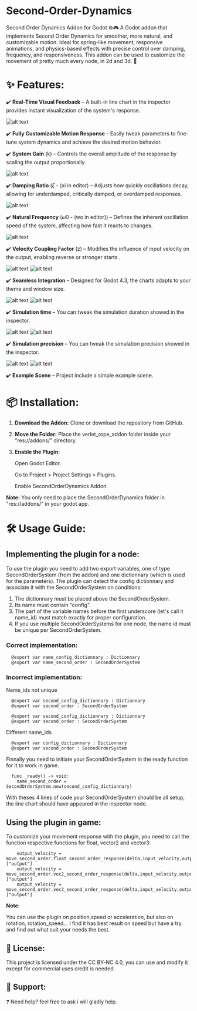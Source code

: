 # Second-Order-Dynamics
Second Order Dynamics Addon for Godot ⚙️🎮  A Godot addon that implements Second Order Dynamics for smoother, more natural, and customizable motion. Ideal for spring-like movement, responsive animations, and physics-based effects with precise control over damping, frequency, and responsiveness. This addon can be used to customize the movement of pretty much every node, in 2d and 3d. 🚀

# ✨ Features:

✔️ **Real-Time Visual Feedback** – A built-in line chart in the inspector provides instant visualization of the system's response.

![alt text](https://github.com/BobMervell/Second-Order-Dynamics/blob/main/images/visual-feedback.png)

✔️ **Fully Customizable Motion Response** – Easily tweak parameters to fine-tune system dynamics and achieve the desired motion behavior.

✔️ **System Gain** (k) – Controls the overall amplitude of the response by scaling the output proportionally.

![alt text](https://github.com/BobMervell/Second-Order-Dynamics/blob/main/images/gain.png)

✔️ **Damping Ratio** (𝜉 - (xi in editor) – Adjusts how quickly oscillations decay, allowing for underdamped, critically damped, or overdamped responses.

![alt text](https://github.com/BobMervell/Second-Order-Dynamics/blob/main/images/xi.png)

✔️ **Natural Frequency** (𝜔0 - (wo in editor)) – Defines the inherent oscillation speed of the system, affecting how fast it reacts to changes.

![alt text](https://github.com/BobMervell/Second-Order-Dynamics/blob/main/images/Omega0.png)

✔️ **Velocity Coupling Factor** (z) – Modifies the influence of input velocity on the output, enabling reverse or stronger starts .

![alt text](https://github.com/BobMervell/Second-Order-Dynamics/blob/main/images/z1.png)
![alt text](https://github.com/BobMervell/Second-Order-Dynamics/blob/main/images/z2.png)


✔️ **Seamless Integration** – Designed for Godot 4.3, the charts adapts to your theme and window size.

![alt text](https://github.com/BobMervell/Second-Order-Dynamics/blob/main/images/theme%201.png)
![alt text](https://github.com/BobMervell/Second-Order-Dynamics/blob/main/images/theme%202.png)

✔️ **Simulation time** – You can tweak the simulation duration showed in the inspector.

![alt text](https://github.com/BobMervell/Second-Order-Dynamics/blob/main/images/simulation_duration1.png)
![alt text](https://github.com/BobMervell/Second-Order-Dynamics/blob/main/images/simulation_duration2.png)

✔️ **Simulation precision** – You can tweak the simulation precision showed in the inspector.

![alt text](https://github.com/BobMervell/Second-Order-Dynamics/blob/main/images/precision1.png)
![alt text](https://github.com/BobMervell/Second-Order-Dynamics/blob/main/images/precision2.png)


✔️ **Example Scene** – Project include a simple example scene.

# 📦 Installation:

1. **Download the Addon:** Clone or download the repository from GitHub.
2. **Move the Folder:** Place the verlet_rope_addon folder inside your "res://addons/" directory.
3. **Enable the Plugin:**

    Open Godot Editor.
   
    Go to Project > Project Settings > Plugins.
   
    Enable SecondOrderDynamics Addon.

**Note:** You only need to place the SecondOrderDynamics folder in "res://addons/" in your godot app.

# 🛠️ Usage Guide:

## Implementing the plugin for a node:

To use the plugin you need to add two export variables, one of type SecondOrderSystem (from the addon) and one  dictionnary (which is used for the parameters).
The plugin can detect the config dictionnary and associate it with the SecondOrderSystem on conditions:
  1. The dictionnary must be placed above the SecondOrderSystem.
  2. Its name must contain "config".
  3. The part of the variable names before the first underscore (let's call it name_id) must match exactly for proper configuration.
  4. If you use multiple SecondOrderSystems for one node, the name id must be unique per SecondOrderSystem.

### Correct implementation:

      @export var name_config_dictionnary : Dictionnary
      @export var name_second_order : SecondOrderSystem

### Incorrect implementation:

Name_ids not unique

      @export var second_config_dictionnary : Dictionnary
      @export var second_order : SecondOrderSystem

      @export var second_config_dictionnary : Dictionnary
      @export var second_order : SecondOrderSystem

Different name_ids

      @export var config_dictionnary : Dictionnary
      @export var second_order : SecondOrderSystem

Finnally you need to initiate your SecondOrderSystem in the ready function for it to work in game.

      func _ready() -> void:
        name_second_order = SecondOrderSystem.new(second_config_dictionnary)

With theses 4 lines of code your SecondOrderSystem should be all setup, the line chart should have appeared in the inspector node.

## Using the plugin in game:

To customize your movement response with the plugin, you need to call the function respective functions for float, vector2 and vector3:

        output_velocity = move_second_order.float_second_order_response(delta,input_velocity,output_velocity,)["output"]
      	output_velocity = move_second_order.vec2_second_order_response(delta,input_velocity,output_velocity,)["output"]
        output_velocity = move_second_order.vec3_second_order_response(delta,input_velocity,output_velocity,)["output"]

**Note:** 

You can use the plugin on position,speed or acceleration, but also on rotation, rotation_speed...
I find it has best result on speed but have a try and find out what suit your needs the best.


## 📝 License:

This project is licensed under the CC BY-NC 4.0, you can use and modify it except for commercial uses credit is needed. 

## 🌟 Support:

❓ Need help? feel free to ask i will gladly help.





